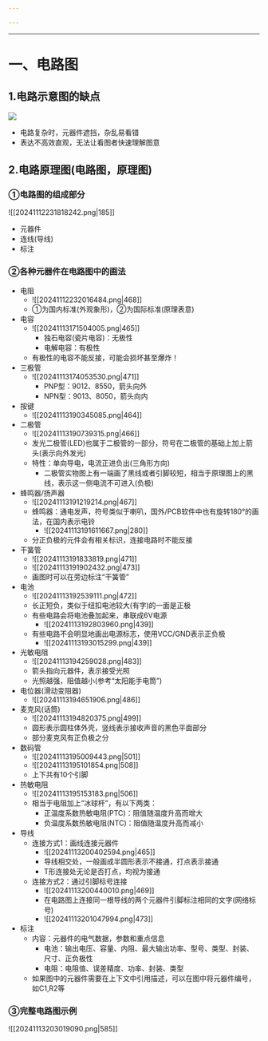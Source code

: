 ```yaml
---

---
```

___
# 一、电路图
## 1.电路示意图的缺点
![](20250514183331162.png)
- 电路复杂时，元器件遮挡，杂乱易看错
- 表达不高效直观，无法让看图者快速理解图意

## 2.电路原理图(电路图，原理图)
### ①电路图的组成部分
![[20241112231818242.png|185]]
- 元器件
- 连线(导线)
- 标注 
### ②各种元器件在电路图中的画法
- 电阻
	- ![[20241112232016484.png|468]]
	- ①为国内标准(外观象形)，②为国际标准(原理表意)
- 电容
	- ![[20241113171504005.png|465]]
		- 独石电容(瓷片电容)：无极性
		- 电解电容：有极性
	- 有极性的电容不能反接，可能会损坏甚至爆炸！
- 三极管
	- ![[20241113174053530.png|471]]
		- PNP型：9012、8550，箭头向外
		- NPN型：9013、8050，箭头向内
- 按键
	- ![[20241113190345085.png|464]]
- 二极管
	- ![[20241113190739315.png|466]]
	- 发光二极管(LED)也属于二极管的一部分，符号在二极管的基础上加上箭头(表示向外发光)
	- 特性：单向导电，电流正进负出(三角形方向)
		- 二极管实物图上有一端画了黑线或者引脚较短，相当于原理图上的黑线，表示这一侧电流不可进入(负极)
- 蜂鸣器/扬声器
	- ![[20241113191219214.png|467]]
	- 蜂鸣器：通电发声，符号类似于喇叭，国外/PCB软件中也有旋转180°的画法，在国内表示电铃
		- ![[20241113191611667.png|280]]
	- 分正负极的元件会有相关标识，连接电路时不能反接
- 干簧管
	- ![[20241113191833819.png|471]]
	- ![[20241113191902432.png|473]]
	- 画图时可以在旁边标注“干簧管”
- 电池
	- ![[20241113192539111.png|472]]
	- 长正短负，类似于纽扣电池较大(有字)的一面是正极
	- 有些电路会将电池叠加起来，串联成6V电源
		- ![[20241113192803960.png|439]]
	- 有些电路不会明显地画出电源标志，使用VCC/GND表示正负极
		- ![[20241113193015299.png|439]]
- 光敏电阻
	- ![[20241113194259028.png|483]]
	- 箭头指向元器件，表示接受光照
	- 光照越强，阻值越小(参考“太阳能手电筒”)
- 电位器(滑动变阻器)
	- ![[20241113194651906.png|486]]
- 麦克风(话筒)
	- ![[20241113194820375.png|499]]
	- 圆形表示圆柱体外壳，竖线表示接收声音的黑色平面部分
	- 部分麦克风有正负极之分
- 数码管
	- ![[20241113195009443.png|501]]
	- ![[20241113195101854.png|508]]
	- 上下共有10个引脚
- 热敏电阻
	- ![[20241113195153183.png|506]]
	- 相当于电阻加上“冰球杆”，有以下两类：
		- 正温度系数热敏电阻(PTC)：阻值随温度升高而增大
		- 负温度系数热敏电阻(NTC)：阻值随温度升高而减小
- 导线
	- 连接方式1：画线连接元器件
		- ![[20241113200402594.png|465]]
		- 导线相交处，一般画成半圆形表示不接通，打点表示接通
		- T形连接处无论是否打点，均视为接通 
	- 连接方式2：通过引脚标号连接
		- ![[20241113200440010.png|469]]
		- 在电路图上连接同一根导线的两个元器件引脚标注相同的文字(网络标号)
		- ![[20241113201047994.png|473]]
-  标注
	- 内容：元器件的电气数据，参数和重点信息
		-  电池：输出电压、容量、内阻、最大输出功率、型号、类型、封装、尺寸、正负极性
		- 电阻：电阻值、误差精度、功率、封装、类型
	- 如果图中的元器件需要在上下文中引用描述，可以在图中将元器件编号，如C1,R2等
### ③完整电路图示例
![[20241113203019090.png|585]]